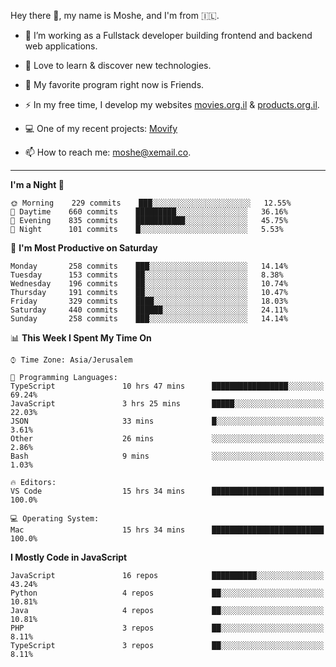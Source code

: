 Hey there 👋, my name is Moshe, and I'm from 🇮🇱.

- :telescope: I’m working as a Fullstack developer building frontend and backend web applications.

- :seedling: Love to learn & discover new technologies.

- 🍿 My favorite program right now is Friends.

- :zap: In my free time, I develop my websites [movies.org.il](https://movies.org.il) & [products.org.il](https://products.org.il).

- 💻 One of my recent projects: [Movify](https://github.com/jewishmoses/movify)

- :mailbox: How to reach me: moshe@xemail.co.

<hr/>

<!--START_SECTION:waka-->
**I'm a Night 🦉** 

```text
🌞 Morning    229 commits    ███░░░░░░░░░░░░░░░░░░░░░░   12.55% 
🌆 Daytime    660 commits    █████████░░░░░░░░░░░░░░░░   36.16% 
🌃 Evening    835 commits    ███████████░░░░░░░░░░░░░░   45.75% 
🌙 Night      101 commits    █░░░░░░░░░░░░░░░░░░░░░░░░   5.53%

```
📅 **I'm Most Productive on Saturday** 

```text
Monday       258 commits    ███░░░░░░░░░░░░░░░░░░░░░░   14.14% 
Tuesday      153 commits    ██░░░░░░░░░░░░░░░░░░░░░░░   8.38% 
Wednesday    196 commits    ██░░░░░░░░░░░░░░░░░░░░░░░   10.74% 
Thursday     191 commits    ██░░░░░░░░░░░░░░░░░░░░░░░   10.47% 
Friday       329 commits    ████░░░░░░░░░░░░░░░░░░░░░   18.03% 
Saturday     440 commits    ██████░░░░░░░░░░░░░░░░░░░   24.11% 
Sunday       258 commits    ███░░░░░░░░░░░░░░░░░░░░░░   14.14%

```


📊 **This Week I Spent My Time On** 

```text
⌚︎ Time Zone: Asia/Jerusalem

💬 Programming Languages: 
TypeScript               10 hrs 47 mins      █████████████████░░░░░░░░   69.24% 
JavaScript               3 hrs 25 mins       █████░░░░░░░░░░░░░░░░░░░░   22.03% 
JSON                     33 mins             █░░░░░░░░░░░░░░░░░░░░░░░░   3.61% 
Other                    26 mins             ░░░░░░░░░░░░░░░░░░░░░░░░░   2.86% 
Bash                     9 mins              ░░░░░░░░░░░░░░░░░░░░░░░░░   1.03%

🔥 Editors: 
VS Code                  15 hrs 34 mins      █████████████████████████   100.0%

💻 Operating System: 
Mac                      15 hrs 34 mins      █████████████████████████   100.0%

```

**I Mostly Code in JavaScript** 

```text
JavaScript               16 repos            ██████████░░░░░░░░░░░░░░░   43.24% 
Python                   4 repos             ██░░░░░░░░░░░░░░░░░░░░░░░   10.81% 
Java                     4 repos             ██░░░░░░░░░░░░░░░░░░░░░░░   10.81% 
PHP                      3 repos             ██░░░░░░░░░░░░░░░░░░░░░░░   8.11% 
TypeScript               3 repos             ██░░░░░░░░░░░░░░░░░░░░░░░   8.11%

```



<!--END_SECTION:waka-->

